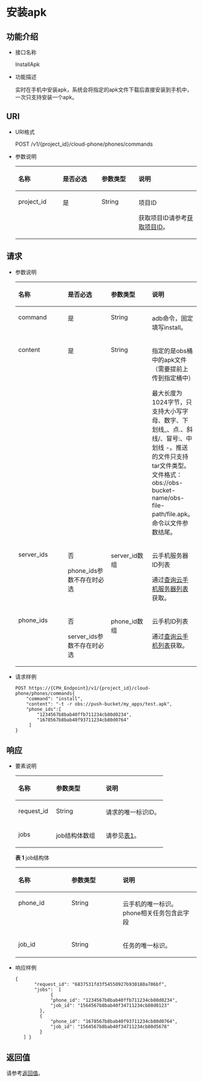 # 安装apk<a name="ZH-CN_TOPIC_0167640654"></a>

## 功能介绍<a name="section4320541733"></a>

-   接口名称

    InstallApk

-   功能描述

    实时在手机中安装apk，系统会将指定的apk文件下载后直接安装到手机中，一次只支持安装一个apk。


## URI<a name="section1135185418310"></a>

-   URI格式

    POST /v1/\{project\_id\}/cloud-phone/phones/commands

-   参数说明

    <a name="table203716540318"></a>
    <table><thead align="left"><tr id="row17167115413312"><th class="cellrowborder" valign="top" width="24.490000000000002%" id="mcps1.1.5.1.1"><p id="p516713542311"><a name="p516713542311"></a><a name="p516713542311"></a>名称</p>
    </th>
    <th class="cellrowborder" valign="top" width="21.43%" id="mcps1.1.5.1.2"><p id="p81674549314"><a name="p81674549314"></a><a name="p81674549314"></a>是否必选</p>
    </th>
    <th class="cellrowborder" valign="top" width="20.41%" id="mcps1.1.5.1.3"><p id="p5167054232"><a name="p5167054232"></a><a name="p5167054232"></a>参数类型</p>
    </th>
    <th class="cellrowborder" valign="top" width="33.67%" id="mcps1.1.5.1.4"><p id="p12167165412315"><a name="p12167165412315"></a><a name="p12167165412315"></a>说明</p>
    </th>
    </tr>
    </thead>
    <tbody><tr id="row61671354831"><td class="cellrowborder" valign="top" width="24.490000000000002%" headers="mcps1.1.5.1.1 "><p id="p1216719541531"><a name="p1216719541531"></a><a name="p1216719541531"></a>project_id</p>
    </td>
    <td class="cellrowborder" valign="top" width="21.43%" headers="mcps1.1.5.1.2 "><p id="p171677541032"><a name="p171677541032"></a><a name="p171677541032"></a>是</p>
    </td>
    <td class="cellrowborder" valign="top" width="20.41%" headers="mcps1.1.5.1.3 "><p id="p7633781"><a name="p7633781"></a><a name="p7633781"></a>String</p>
    </td>
    <td class="cellrowborder" valign="top" width="33.67%" headers="mcps1.1.5.1.4 "><p id="p18834193641812"><a name="p18834193641812"></a><a name="p18834193641812"></a>项目ID</p>
    <p id="p98341736131817"><a name="p98341736131817"></a><a name="p98341736131817"></a>获取项目ID请参考<a href="获取项目ID.md">获取项目ID</a>。</p>
    </td>
    </tr>
    </tbody>
    </table>


## 请求<a name="section94213541135"></a>

-   参数说明

    <a name="table12466541314"></a>
    <table><thead align="left"><tr id="row71675541031"><th class="cellrowborder" valign="top" width="28.57%" id="mcps1.1.5.1.1"><p id="p13167175411315"><a name="p13167175411315"></a><a name="p13167175411315"></a>名称</p>
    </th>
    <th class="cellrowborder" valign="top" width="24.490000000000002%" id="mcps1.1.5.1.2"><p id="p1216710542033"><a name="p1216710542033"></a><a name="p1216710542033"></a>是否必选</p>
    </th>
    <th class="cellrowborder" valign="top" width="23.47%" id="mcps1.1.5.1.3"><p id="p616810542320"><a name="p616810542320"></a><a name="p616810542320"></a>参数类型</p>
    </th>
    <th class="cellrowborder" valign="top" width="23.47%" id="mcps1.1.5.1.4"><p id="p31682546313"><a name="p31682546313"></a><a name="p31682546313"></a>说明</p>
    </th>
    </tr>
    </thead>
    <tbody><tr id="row91680541838"><td class="cellrowborder" valign="top" width="28.57%" headers="mcps1.1.5.1.1 "><p id="p1016813543314"><a name="p1016813543314"></a><a name="p1016813543314"></a>command</p>
    </td>
    <td class="cellrowborder" valign="top" width="24.490000000000002%" headers="mcps1.1.5.1.2 "><p id="p516811543310"><a name="p516811543310"></a><a name="p516811543310"></a>是</p>
    </td>
    <td class="cellrowborder" valign="top" width="23.47%" headers="mcps1.1.5.1.3 "><p id="p61680541734"><a name="p61680541734"></a><a name="p61680541734"></a>String</p>
    </td>
    <td class="cellrowborder" valign="top" width="23.47%" headers="mcps1.1.5.1.4 "><p id="p101686541036"><a name="p101686541036"></a><a name="p101686541036"></a>adb命令，固定填写install。</p>
    </td>
    </tr>
    <tr id="row13168554235"><td class="cellrowborder" valign="top" width="28.57%" headers="mcps1.1.5.1.1 "><p id="p121682541436"><a name="p121682541436"></a><a name="p121682541436"></a>content</p>
    </td>
    <td class="cellrowborder" valign="top" width="24.490000000000002%" headers="mcps1.1.5.1.2 "><p id="p016817541339"><a name="p016817541339"></a><a name="p016817541339"></a>是</p>
    </td>
    <td class="cellrowborder" valign="top" width="23.47%" headers="mcps1.1.5.1.3 "><p id="p61684541536"><a name="p61684541536"></a><a name="p61684541536"></a>String</p>
    </td>
    <td class="cellrowborder" valign="top" width="23.47%" headers="mcps1.1.5.1.4 "><p id="p13191111318175"><a name="p13191111318175"></a><a name="p13191111318175"></a>指定的是obs桶中的apk文件（需要提前上传到指定桶中）</p>
    <p id="p1216875416310"><a name="p1216875416310"></a><a name="p1216875416310"></a>最大长度为1024字节，只支持大小写字母、数字、下划线_、点.、斜线/、冒号:、中划线 -。推送的文件只支持tar文件类型。文件格式：obs://obs-bucket-name/obs-file-path/file.apk。命令以文件参数结尾。</p>
    </td>
    </tr>
    <tr id="row101689541134"><td class="cellrowborder" valign="top" width="28.57%" headers="mcps1.1.5.1.1 "><p id="p61681354339"><a name="p61681354339"></a><a name="p61681354339"></a>server_ids</p>
    </td>
    <td class="cellrowborder" valign="top" width="24.490000000000002%" headers="mcps1.1.5.1.2 "><p id="p0671586913"><a name="p0671586913"></a><a name="p0671586913"></a>否</p>
    <p id="p1616805410314"><a name="p1616805410314"></a><a name="p1616805410314"></a>phone_ids参数不存在时必选</p>
    </td>
    <td class="cellrowborder" valign="top" width="23.47%" headers="mcps1.1.5.1.3 "><p id="p61681354137"><a name="p61681354137"></a><a name="p61681354137"></a>server_id数组</p>
    </td>
    <td class="cellrowborder" valign="top" width="23.47%" headers="mcps1.1.5.1.4 "><p id="p1016811541310"><a name="p1016811541310"></a><a name="p1016811541310"></a>云手机服务器ID列表</p>
    <p id="p578955201414"><a name="p578955201414"></a><a name="p578955201414"></a>通过<a href="查询云手机服务器列表.md">查询云手机服务器列表</a>获取。</p>
    </td>
    </tr>
    <tr id="row71681541137"><td class="cellrowborder" valign="top" width="28.57%" headers="mcps1.1.5.1.1 "><p id="p141682542035"><a name="p141682542035"></a><a name="p141682542035"></a>phone_ids</p>
    </td>
    <td class="cellrowborder" valign="top" width="24.490000000000002%" headers="mcps1.1.5.1.2 "><p id="p137678114910"><a name="p137678114910"></a><a name="p137678114910"></a>否</p>
    <p id="p1016919546318"><a name="p1016919546318"></a><a name="p1016919546318"></a>server_ids参数不存在时必选</p>
    </td>
    <td class="cellrowborder" valign="top" width="23.47%" headers="mcps1.1.5.1.3 "><p id="p18169195414311"><a name="p18169195414311"></a><a name="p18169195414311"></a>phone_id数组</p>
    </td>
    <td class="cellrowborder" valign="top" width="23.47%" headers="mcps1.1.5.1.4 "><p id="p31691954834"><a name="p31691954834"></a><a name="p31691954834"></a>云手机ID列表</p>
    <p id="p124279151919"><a name="p124279151919"></a><a name="p124279151919"></a>通过<a href="查询云手机列表.md">查询云手机列表</a>获取。</p>
    </td>
    </tr>
    </tbody>
    </table>


-   请求样例

    ```
    POST https://{CPH_Endpoint}/v1/{project_id}/cloud-phone/phones/commands{
        "command": "install",
        "content": "-t -r obs://push-bucket/my_apps/test.apk",
        "phone_ids":[
            "1234567b8bab40ffb711234cb80d0234",
            "1678567b8bab40f93711234cb80d0764"
         ]
    }
    ```


## 响应<a name="section76520544316"></a>

-   要素说明

    <a name="table5671454332"></a>
    <table><thead align="left"><tr id="row1216912545318"><th class="cellrowborder" valign="top" width="25.509999999999998%" id="mcps1.1.4.1.1"><p id="p19169195412310"><a name="p19169195412310"></a><a name="p19169195412310"></a>名称</p>
    </th>
    <th class="cellrowborder" valign="top" width="33.67%" id="mcps1.1.4.1.2"><p id="p31691954236"><a name="p31691954236"></a><a name="p31691954236"></a>参数类型</p>
    </th>
    <th class="cellrowborder" valign="top" width="40.82%" id="mcps1.1.4.1.3"><p id="p1116912542312"><a name="p1116912542312"></a><a name="p1116912542312"></a>说明</p>
    </th>
    </tr>
    </thead>
    <tbody><tr id="row121696541231"><td class="cellrowborder" valign="top" width="25.509999999999998%" headers="mcps1.1.4.1.1 "><p id="p101693548320"><a name="p101693548320"></a><a name="p101693548320"></a>request_id</p>
    </td>
    <td class="cellrowborder" valign="top" width="33.67%" headers="mcps1.1.4.1.2 "><p id="p81696549314"><a name="p81696549314"></a><a name="p81696549314"></a>String</p>
    </td>
    <td class="cellrowborder" valign="top" width="40.82%" headers="mcps1.1.4.1.3 "><p id="p1516910540312"><a name="p1516910540312"></a><a name="p1516910540312"></a>请求的唯一标识ID。</p>
    </td>
    </tr>
    <tr id="row51691554432"><td class="cellrowborder" valign="top" width="25.509999999999998%" headers="mcps1.1.4.1.1 "><p id="p516915417312"><a name="p516915417312"></a><a name="p516915417312"></a>jobs</p>
    </td>
    <td class="cellrowborder" valign="top" width="33.67%" headers="mcps1.1.4.1.2 "><p id="p1616920542316"><a name="p1616920542316"></a><a name="p1616920542316"></a>job结构体数组</p>
    </td>
    <td class="cellrowborder" valign="top" width="40.82%" headers="mcps1.1.4.1.3 "><p id="p71690541430"><a name="p71690541430"></a><a name="p71690541430"></a>请参见<a href="#table1131122810124">表1</a>。</p>
    </td>
    </tr>
    </tbody>
    </table>

    **表 1**  job结构体

    <a name="table1131122810124"></a>
    <table><thead align="left"><tr id="zh-cn_topic_0149256134_row103731228111213"><th class="cellrowborder" valign="top" width="29.292929292929294%" id="mcps1.2.4.1.1"><p id="zh-cn_topic_0149256134_p17373328111217"><a name="zh-cn_topic_0149256134_p17373328111217"></a><a name="zh-cn_topic_0149256134_p17373328111217"></a><strong id="zh-cn_topic_0149256134_b93733289125"><a name="zh-cn_topic_0149256134_b93733289125"></a><a name="zh-cn_topic_0149256134_b93733289125"></a>名称</strong></p>
    </th>
    <th class="cellrowborder" valign="top" width="28.28282828282828%" id="mcps1.2.4.1.2"><p id="zh-cn_topic_0149256134_p0373122821217"><a name="zh-cn_topic_0149256134_p0373122821217"></a><a name="zh-cn_topic_0149256134_p0373122821217"></a><strong id="zh-cn_topic_0149256134_b16373122812126"><a name="zh-cn_topic_0149256134_b16373122812126"></a><a name="zh-cn_topic_0149256134_b16373122812126"></a>参数类型</strong></p>
    </th>
    <th class="cellrowborder" valign="top" width="42.42424242424242%" id="mcps1.2.4.1.3"><p id="zh-cn_topic_0149256134_p1373172815123"><a name="zh-cn_topic_0149256134_p1373172815123"></a><a name="zh-cn_topic_0149256134_p1373172815123"></a><strong id="zh-cn_topic_0149256134_b1337315282122"><a name="zh-cn_topic_0149256134_b1337315282122"></a><a name="zh-cn_topic_0149256134_b1337315282122"></a>说明</strong></p>
    </th>
    </tr>
    </thead>
    <tbody><tr id="zh-cn_topic_0149256134_row237413281129"><td class="cellrowborder" valign="top" width="29.292929292929294%" headers="mcps1.2.4.1.1 "><p id="zh-cn_topic_0149256134_p15374132821219"><a name="zh-cn_topic_0149256134_p15374132821219"></a><a name="zh-cn_topic_0149256134_p15374132821219"></a>phone_id</p>
    </td>
    <td class="cellrowborder" valign="top" width="28.28282828282828%" headers="mcps1.2.4.1.2 "><p id="zh-cn_topic_0149256134_p037414288128"><a name="zh-cn_topic_0149256134_p037414288128"></a><a name="zh-cn_topic_0149256134_p037414288128"></a>String</p>
    </td>
    <td class="cellrowborder" valign="top" width="42.42424242424242%" headers="mcps1.2.4.1.3 "><p id="zh-cn_topic_0149256134_p23741128101211"><a name="zh-cn_topic_0149256134_p23741128101211"></a><a name="zh-cn_topic_0149256134_p23741128101211"></a>云手机的唯一标识。phone相关任务包含此字段</p>
    </td>
    </tr>
    <tr id="zh-cn_topic_0149256134_row12374192819123"><td class="cellrowborder" valign="top" width="29.292929292929294%" headers="mcps1.2.4.1.1 "><p id="zh-cn_topic_0149256134_p437415281123"><a name="zh-cn_topic_0149256134_p437415281123"></a><a name="zh-cn_topic_0149256134_p437415281123"></a>job_id</p>
    </td>
    <td class="cellrowborder" valign="top" width="28.28282828282828%" headers="mcps1.2.4.1.2 "><p id="zh-cn_topic_0149256134_p11374182810129"><a name="zh-cn_topic_0149256134_p11374182810129"></a><a name="zh-cn_topic_0149256134_p11374182810129"></a>String</p>
    </td>
    <td class="cellrowborder" valign="top" width="42.42424242424242%" headers="mcps1.2.4.1.3 "><p id="zh-cn_topic_0149256134_p1937442831217"><a name="zh-cn_topic_0149256134_p1937442831217"></a><a name="zh-cn_topic_0149256134_p1937442831217"></a>任务的唯一标识。</p>
    </td>
    </tr>
    </tbody>
    </table>


-   响应样例

    ```
    {
           "request_id": "6837531fd3f54550927b930180a706bf",
           "jobs":  [
                 {
                 "phone_id": "1234567b8bab40ffb711234cb80d0234",
                 "job_id": "1564567b8bab40f34711234cb80d0123"
             },
             {
                 "phone_id": "1678567b8bab40f93711234cb80d0764",
                 "job_id": "1564567b8bab40f34711234cb80d5678"
             }
       ] }
    ```


## 返回值<a name="section1674115420313"></a>

请参考[返回值](返回值.md)。


